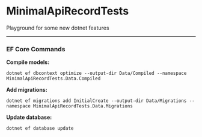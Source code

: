 # MinimalApiRecordTests
Playground for some new dotnet features

-------------------------

### EF Core Commands

**Compile models:**

`dotnet ef dbcontext optimize --output-dir Data/Compiled --namespace MinimalApiRecordTests.Data.Compiled`

**Add migrations:**

`dotnet ef migrations add InitialCreate --output-dir Data/Migrations --namespace MinimalApiRecordTests.Data.Migrations`

**Update database:**

`dotnet ef database update`
